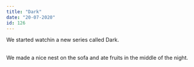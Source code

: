 ```yaml
---
title: "Dark"
date: "20-07-2020"
id: 126
---
```

We started watchin a new series called Dark. <br><br>

We made a nice nest on the sofa and ate fruits in the middle of the night.

